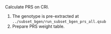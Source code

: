 Calculate PRS on CRI.

1. The genotype is pre-extracted at `../subset_bgen/run_subset_bgen_prs_all.qsub`
2. Prepare PRS weight table.